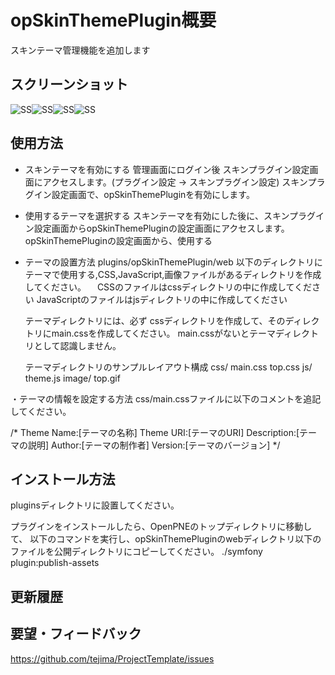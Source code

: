 opSkinThemePlugin概要
======================
スキンテーマ管理機能を追加します

スクリーンショット
------

![SS](http://p.pne.jp/it/?w=200&h=150)![SS](http://p.pne.jp/it/?w=200&h=150)![SS](http://p.pne.jp/it/?w=200&h=150)![SS](http://p.pne.jp/it/?w=200&h=150)


使用方法
------
* スキンテーマを有効にする
  管理画面にログイン後 スキンプラグイン設定画面にアクセスします。(プラグイン設定 -> スキンプラグイン設定)
  スキンプラグイン設定画面で、opSkinThemePluginを有効にします。

* 使用するテーマを選択する
  スキンテーマを有効にした後に、スキンプラグイン設定画面からopSkinThemePluginの設定画面にアクセスします。
  opSkinThemePluginの設定画面から、使用する

* テーマの設置方法
  plugins/opSkinThemePlugin/web 以下のディレクトリにテーマで使用する,CSS,JavaScript,画像ファイルがあるディレクトリを作成してください。
　CSSのファイルはcssディレクトリの中に作成してください
  JavaScriptのファイルはjsディレクトリの中に作成してください

  テーマディレクトリには、必ず cssディレクトリを作成して、そのディレクトリにmain.cssを作成してください。
  main.cssがないとテーマディレクトリとして認識しません。

  テーマディレクトリのサンプルレイアウト構成
  css/
   main.css
   top.css
  js/
   theme.js
  image/
   top.gif


・テーマの情報を設定する方法
css/main.cssファイルに以下のコメントを追記してください。

/*
Theme Name:[テーマの名称]
Theme URI:[テーマのURI]
Description:[テーマの説明]
Author:[テーマの制作者]
Version:[テーマのバージョン]
*/

 
インストール方法
----------------

pluginsディレクトリに設置してください。

プラグインをインストールしたら、OpenPNEのトップディレクトリに移動して、
以下のコマンドを実行し、opSkinThemePluginのwebディレクトリ以下のファイルを公開ディレクトリにコピーしてください。
./symfony plugin:publish-assets


更新履歴
--------


  
要望・フィードバック
----------
https://github.com/tejima/ProjectTemplate/issues
